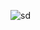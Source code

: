 
![sd](https://user-images.githubusercontent.com/64809077/220890240-fce8f69e-af1a-4791-aa02-dc0b59c62986.png)
